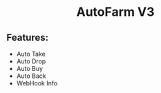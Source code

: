 <div align="center">

# AutoFarm V3

  
  
</div>



## Features:
- Auto Take
- Auto Drop
- Auto Buy
- Auto Back
- WebHook Info


